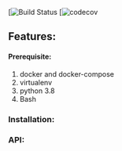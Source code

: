 [![Build Status]()
[![codecov]()

## Features:

#### Prerequisite: 

1. docker and docker-compose
2. virtualenv
3. python 3.8
6. Bash

### Installation:


### API:


